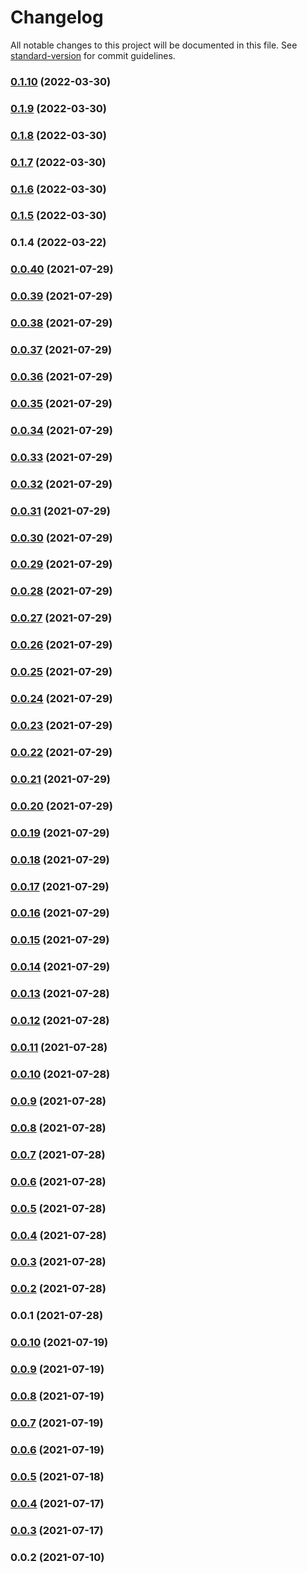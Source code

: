 # Changelog

All notable changes to this project will be documented in this file. See [standard-version](https://github.com/conventional-changelog/standard-version) for commit guidelines.

### [0.1.10](https://github.com/srclaunch/data-client/compare/v0.1.9...v0.1.10) (2022-03-30)

### [0.1.9](https://github.com/srclaunch/data-client/compare/v0.1.8...v0.1.9) (2022-03-30)

### [0.1.8](https://github.com/srclaunch/data-client/compare/v0.1.7...v0.1.8) (2022-03-30)

### [0.1.7](https://github.com/srclaunch/data-client/compare/v0.1.6...v0.1.7) (2022-03-30)

### [0.1.6](https://github.com/srclaunch/data-client/compare/v0.1.5...v0.1.6) (2022-03-30)

### [0.1.5](https://github.com/srclaunch/data-client/compare/v0.1.4...v0.1.5) (2022-03-30)

### 0.1.4 (2022-03-22)

### [0.0.40](https://github.com/srclaunch/data/compare/v0.0.39...v0.0.40) (2021-07-29)

### [0.0.39](https://github.com/srclaunch/data/compare/v0.0.38...v0.0.39) (2021-07-29)

### [0.0.38](https://github.com/srclaunch/data/compare/v0.0.37...v0.0.38) (2021-07-29)

### [0.0.37](https://github.com/srclaunch/data/compare/v0.0.36...v0.0.37) (2021-07-29)

### [0.0.36](https://github.com/srclaunch/data/compare/v0.0.35...v0.0.36) (2021-07-29)

### [0.0.35](https://github.com/srclaunch/data/compare/v0.0.34...v0.0.35) (2021-07-29)

### [0.0.34](https://github.com/srclaunch/data/compare/v0.0.33...v0.0.34) (2021-07-29)

### [0.0.33](https://github.com/srclaunch/data/compare/v0.0.32...v0.0.33) (2021-07-29)

### [0.0.32](https://github.com/srclaunch/data/compare/v0.0.31...v0.0.32) (2021-07-29)

### [0.0.31](https://github.com/srclaunch/data/compare/v0.0.30...v0.0.31) (2021-07-29)

### [0.0.30](https://github.com/srclaunch/data/compare/v0.0.29...v0.0.30) (2021-07-29)

### [0.0.29](https://github.com/srclaunch/data/compare/v0.0.28...v0.0.29) (2021-07-29)

### [0.0.28](https://github.com/srclaunch/data/compare/v0.0.27...v0.0.28) (2021-07-29)

### [0.0.27](https://github.com/srclaunch/data/compare/v0.0.26...v0.0.27) (2021-07-29)

### [0.0.26](https://github.com/srclaunch/data/compare/v0.0.25...v0.0.26) (2021-07-29)

### [0.0.25](https://github.com/srclaunch/data/compare/v0.0.24...v0.0.25) (2021-07-29)

### [0.0.24](https://github.com/srclaunch/data/compare/v0.0.23...v0.0.24) (2021-07-29)

### [0.0.23](https://github.com/srclaunch/data/compare/v0.0.22...v0.0.23) (2021-07-29)

### [0.0.22](https://github.com/srclaunch/data/compare/v0.0.21...v0.0.22) (2021-07-29)

### [0.0.21](https://github.com/srclaunch/data/compare/v0.0.20...v0.0.21) (2021-07-29)

### [0.0.20](https://github.com/srclaunch/data/compare/v0.0.19...v0.0.20) (2021-07-29)

### [0.0.19](https://github.com/srclaunch/data/compare/v0.0.18...v0.0.19) (2021-07-29)

### [0.0.18](https://github.com/srclaunch/data/compare/v0.0.17...v0.0.18) (2021-07-29)

### [0.0.17](https://github.com/srclaunch/data/compare/v0.0.16...v0.0.17) (2021-07-29)

### [0.0.16](https://github.com/srclaunch/data/compare/v0.0.15...v0.0.16) (2021-07-29)

### [0.0.15](https://github.com/srclaunch/data/compare/v0.0.14...v0.0.15) (2021-07-29)

### [0.0.14](https://github.com/srclaunch/data/compare/v0.0.13...v0.0.14) (2021-07-29)

### [0.0.13](https://github.com/srclaunch/data/compare/v0.0.12...v0.0.13) (2021-07-28)

### [0.0.12](https://github.com/srclaunch/data/compare/v0.0.11...v0.0.12) (2021-07-28)

### [0.0.11](https://github.com/srclaunch/data/compare/v0.0.10...v0.0.11) (2021-07-28)

### [0.0.10](https://github.com/srclaunch/data/compare/v0.0.9...v0.0.10) (2021-07-28)

### [0.0.9](https://github.com/srclaunch/data/compare/v0.0.8...v0.0.9) (2021-07-28)

### [0.0.8](https://github.com/srclaunch/data/compare/v0.0.7...v0.0.8) (2021-07-28)

### [0.0.7](https://github.com/srclaunch/data/compare/v0.0.6...v0.0.7) (2021-07-28)

### [0.0.6](https://github.com/srclaunch/data/compare/v0.0.5...v0.0.6) (2021-07-28)

### [0.0.5](https://github.com/srclaunch/data/compare/v0.0.4...v0.0.5) (2021-07-28)

### [0.0.4](https://github.com/srclaunch/data/compare/v0.0.3...v0.0.4) (2021-07-28)

### [0.0.3](https://github.com/srclaunch/data/compare/v0.0.2...v0.0.3) (2021-07-28)

### [0.0.2](https://github.com/srclaunch/data/compare/v0.0.1...v0.0.2) (2021-07-28)

### 0.0.1 (2021-07-28)

### [0.0.10](https://github.com/srclaunch/server/compare/v0.0.9...v0.0.10) (2021-07-19)

### [0.0.9](https://github.com/srclaunch/server/compare/v0.0.8...v0.0.9) (2021-07-19)

### [0.0.8](https://github.com/srclaunch/server/compare/v0.0.7...v0.0.8) (2021-07-19)

### [0.0.7](https://github.com/srclaunch/server/compare/v0.0.6...v0.0.7) (2021-07-19)

### [0.0.6](https://github.com/srclaunch/server/compare/v0.0.5...v0.0.6) (2021-07-19)

### [0.0.5](https://github.com/srclaunch/server/compare/v0.0.4...v0.0.5) (2021-07-18)

### [0.0.4](https://github.com/srclaunch/server/compare/v0.0.3...v0.0.4) (2021-07-17)

### [0.0.3](https://github.com/srclaunch/server/compare/v0.0.2...v0.0.3) (2021-07-17)

### 0.0.2 (2021-07-10)
